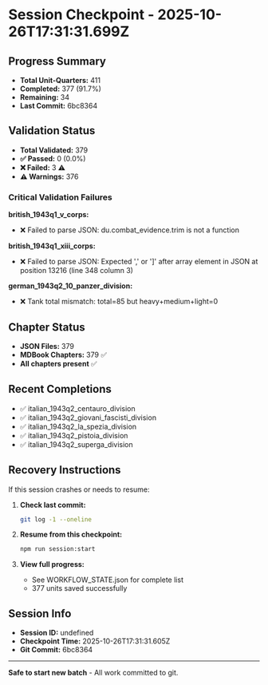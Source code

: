 # Session Checkpoint - 2025-10-26T17:31:31.699Z

## Progress Summary

- **Total Unit-Quarters:** 411
- **Completed:** 377 (91.7%)
- **Remaining:** 34
- **Last Commit:** 6bc8364

## Validation Status

- **Total Validated:** 379
- **✅ Passed:** 0 (0.0%)
- **❌ Failed:** 3 ⚠️
- **⚠️ Warnings:** 376

### Critical Validation Failures

**british_1943q1_v_corps:**
  - ❌ Failed to parse JSON: du.combat_evidence.trim is not a function

**british_1943q1_xiii_corps:**
  - ❌ Failed to parse JSON: Expected ',' or ']' after array element in JSON at position 13216 (line 348 column 3)

**german_1943q2_10_panzer_division:**
  - ❌ Tank total mismatch: total=85 but heavy+medium+light=0

## Chapter Status

- **JSON Files:** 379
- **MDBook Chapters:** 379 ✅
- **All chapters present** ✅

## Recent Completions

- ✅ italian_1943q2_centauro_division
- ✅ italian_1943q2_giovani_fascisti_division
- ✅ italian_1943q2_la_spezia_division
- ✅ italian_1943q2_pistoia_division
- ✅ italian_1943q2_superga_division

## Recovery Instructions

If this session crashes or needs to resume:

1. **Check last commit:**
   ```bash
   git log -1 --oneline
   ```

2. **Resume from this checkpoint:**
   ```bash
   npm run session:start
   ```

3. **View full progress:**
   - See WORKFLOW_STATE.json for complete list
   - 377 units saved successfully

## Session Info

- **Session ID:** undefined
- **Checkpoint Time:** 2025-10-26T17:31:31.605Z
- **Git Commit:** 6bc8364

---

**Safe to start new batch** - All work committed to git.
